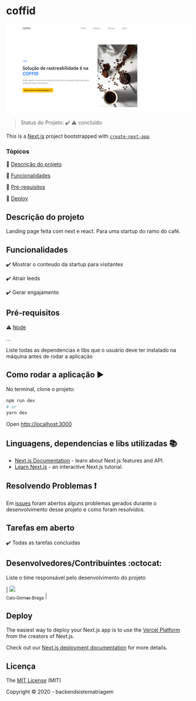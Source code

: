 <h1>coffid</h1> 

<p align="center">
  <img src="public/images/imagem1.png" alt="Screenshot">
</p>


> Status do Projeto: :heavy_check_mark: :warning: concluido


This is a [Next.js](https://nextjs.org/) project bootstrapped with [`create-next-app`](https://github.com/vercel/next.js/tree/canary/packages/create-next-app).

### Tópicos 

:small_blue_diamond: [Descrição do projeto](#descrição-do-projeto)

:small_blue_diamond: [Funcionalidades](#funcionalidades)

:small_blue_diamond: [Pré-requisitos](#pré-requisitos)

:small_blue_diamond: [Deploy](#Deploy)


## Descrição do projeto 

<p align="justify">
  Landing page feita com next e react. Para uma startup do ramo do café.
</p>

## Funcionalidades

:heavy_check_mark: Mostrar o conteudo da startup para visitantes

:heavy_check_mark: Atrair leeds

:heavy_check_mark: Gerar engajamento


## Pré-requisitos

:warning: [Node](https://nodejs.org/en/download/)

...

Liste todas as dependencias e libs que o usuário deve ter instalado na máquina antes de rodar a aplicação 

## Como rodar a aplicação :arrow_forward:

No terminal, clone o projeto: 

```bash
npm run dev
# or
yarn dev
```

Open [http://localhost:3000](http://localhost:3000) 



## Linguagens, dependencias e libs utilizadas :books:

- [Next.js Documentation](https://nextjs.org/docs) - learn about Next.js features and API.
- [Learn Next.js](https://nextjs.org/learn) - an interactive Next.js tutorial.


## Resolvendo Problemas :exclamation:

Em [issues]() foram abertos alguns problemas gerados durante o desenvolvimento desse projeto e como foram resolvidos. 

## Tarefas em aberto

:heavy_check_mark: Todas as tarefas concluidas

## Desenvolvedores/Contribuintes :octocat:

Liste o time responsável pelo desenvolvimento do projeto

| [<img src="https://avatars.githubusercontent.com/caiobraga" width=115><br><sub>Caio Gomes Braga</sub>](https://github.com/caiobraga) |

## Deploy

The easiest way to deploy your Next.js app is to use the [Vercel Platform](https://vercel.com/new?utm_medium=default-template&filter=next.js&utm_source=create-next-app&utm_campaign=create-next-app-readme) from the creators of Next.js.

Check out our [Next.js deployment documentation](https://nextjs.org/docs/deployment) for more details.
## Licença 

The [MIT License]() (MIT)

Copyright :copyright: 2020 - backendsistematriagem

